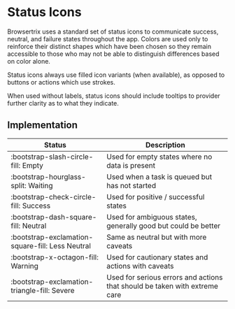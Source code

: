 # Status Icons

Browsertrix uses a standard set of status icons to communicate success, neutral, and failure states throughout the app. Colors are used only to reinforce their distinct shapes which have been chosen so they remain accessible to those who may not be able to distinguish differences based on color alone.

Status icons always use filled icon variants (when available), as opposed to buttons or actions which use strokes.

When used without labels, status icons should include tooltips to provider further clarity as to what they indicate.

## Implementation

| Status | Description |
| ---- | ---- |
| <span class="status-empty">:bootstrap-slash-circle-fill: Empty</span> | Used for empty states where no data is present |
| <span class="status-waiting">:bootstrap-hourglass-split: Waiting</span> | Used when a task is queued but has not started |
| <span class="status-success">:bootstrap-check-circle-fill: Success</span> | Used for positive / successful states |
| <span class="status-neutral">:bootstrap-dash-square-fill: Neutral</span> | Used for ambiguous states, generally good but could be better  |
| <span class="status-neutral">:bootstrap-exclamation-square-fill: Less Neutral</span> | Same as neutral but with more caveats |
| <span class="status-warning">:bootstrap-x-octagon-fill: Warning</span> | Used for cautionary states and actions with caveats |
| <span class="status-danger">:bootstrap-exclamation-triangle-fill: Severe</span> | Used for serious errors and actions that should be taken with extreme care |
